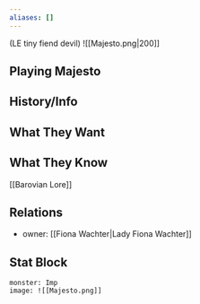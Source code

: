 ```yaml
---
aliases: []
---
```

(LE tiny fiend devil)
![[Majesto.png|200]]
## Playing Majesto

## History/Info

## What They Want

## What They Know
[[Barovian Lore]]

## Relations
- owner: [[Fiona Wachter|Lady Fiona Wachter]]

## Stat Block

```statblock
monster: Imp
image: ![[Majesto.png]]
```

```dataviewjs
```
